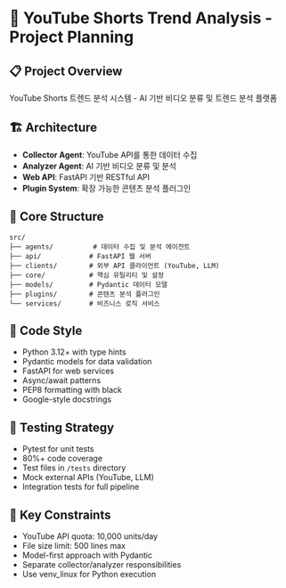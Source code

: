 # 🎯 YouTube Shorts Trend Analysis - Project Planning

## 📋 Project Overview
YouTube Shorts 트렌드 분석 시스템 - AI 기반 비디오 분류 및 트렌드 분석 플랫폼

## 🏗️ Architecture
- **Collector Agent**: YouTube API를 통한 데이터 수집
- **Analyzer Agent**: AI 기반 비디오 분류 및 분석
- **Web API**: FastAPI 기반 RESTful API
- **Plugin System**: 확장 가능한 콘텐츠 분석 플러그인

## 📁 Core Structure
```
src/
├── agents/          # 데이터 수집 및 분석 에이전트
├── api/            # FastAPI 웹 서버
├── clients/        # 외부 API 클라이언트 (YouTube, LLM)
├── core/           # 핵심 유틸리티 및 설정
├── models/         # Pydantic 데이터 모델
├── plugins/        # 콘텐츠 분석 플러그인
└── services/       # 비즈니스 로직 서비스
```

## 🎨 Code Style
- Python 3.12+ with type hints
- Pydantic models for data validation
- FastAPI for web services
- Async/await patterns
- PEP8 formatting with black
- Google-style docstrings

## 🧪 Testing Strategy
- Pytest for unit tests
- 80%+ code coverage
- Test files in `/tests` directory
- Mock external APIs (YouTube, LLM)
- Integration tests for full pipeline

## 🔧 Key Constraints
- YouTube API quota: 10,000 units/day
- File size limit: 500 lines max
- Model-first approach with Pydantic
- Separate collector/analyzer responsibilities
- Use venv_linux for Python execution